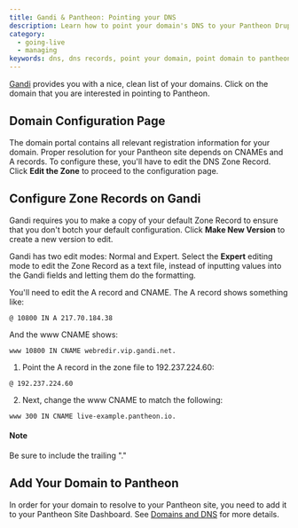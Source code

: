 ```yaml
---
title: Gandi & Pantheon: Pointing your DNS
description: Learn how to point your domain's DNS to your Pantheon Drupal or WordPress site using Gandi.
category:
  - going-live
  - managing
keywords: dns, dns records, point your domain, point domain to pantheon, pointing your domain to your pantheon site, dns host, dns configuration, add domain to a site, gandi, point gandi domain to pantheon, redirect gandi domain to pantheon, gandi domain dns
---
```

[Gandi](https://www.gandi.net/) provides you with a nice, clean list of your domains. Click on the domain that you are interested in pointing to Pantheon.

## Domain Configuration Page

The domain portal contains all relevant registration information for your domain. Proper resolution for your Pantheon site depends on CNAMEs and A records. To configure these, you'll have to edit the DNS Zone Record. Click **Edit the Zone** to proceed to the configuration page.

## Configure Zone Records on Gandi

Gandi requires you to make a copy of your default Zone Record to ensure that you don't botch your default configuration. Click **Make New Version** to create a new version to edit.

Gandi has two edit modes: Normal and Expert. Select the **Expert** editing mode to edit the Zone Record as a text file, instead of inputting values into the Gandi fields and letting them do the formatting.

You'll need to edit the A record and CNAME. The A record shows something like:
```nohighlight
@ 10800 IN A 217.70.184.38
```
And the www CNAME shows:
```nohighlight
www 10800 IN CNAME webredir.vip.gandi.net.
```

1. Point the A record in the zone file to 192.237.224.60:
```nohighlight
@ 192.237.224.60
```
2. Next, change the www CNAME to match the following:
```nohighlight
www 300 IN CNAME live-example.pantheon.io.
```

<div class="alert alert-warning" role="alert">
<h4>Note</h4>
Be sure to include the trailing "."</div>

## Add Your Domain to Pantheon

In order for your domain to resolve to your Pantheon site, you need to add it to your Pantheon Site Dashboard. See <a href="/docs/domains#step-2-add-domains-to-the-site-environment" data-proofer-ignore>Domains and DNS</a> for more details.
